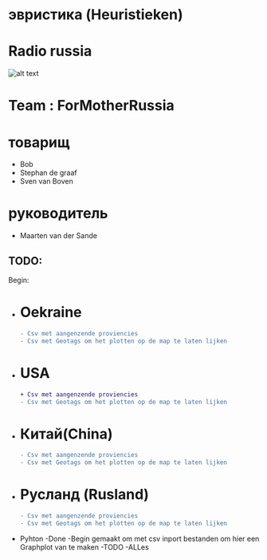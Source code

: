 # эвристика (Heuristieken)


# Radio russia


![alt text](http://www.cnclabs.com/redalert2/images/sovietlogo_small.jpg)
# Team : ForMotherRussia

# товарищ
+ Bob
+ Stephan de graaf
+ Sven van Boven

# руководитель
+ Maarten van der Sande

## TODO:
Begin:
- # Oekraine
    ```diff
    - Csv met aangenzende proviencies
    - Csv met Geotags om het plotten op de map te laten lijken
    ```

- # USA
    ```diff
    + Csv met aangenzende proviencies
    - Csv met Geotags om het plotten op de map te laten lijken
    ```

- # Китай(China)
    ```diff
    - Csv met aangenzende proviencies
    - Csv met Geotags om het plotten op de map te laten lijken
    ```

- # Русланд (Rusland)
    ```diff
    - Csv met aangenzende proviencies
    - Csv met Geotags om het plotten op de map te laten lijken
    ```

+ Pyhton
    -Done
        -Begin gemaakt om met csv inport bestanden om hier een Graphplot van te maken
    -TODO
        -ALLes


